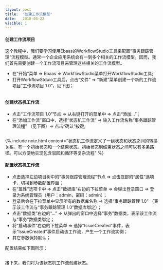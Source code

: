 ```yaml
---
layout: post
title:  "创建工作流模型"
date:   2018-03-22
visible: 1
---
```


#### 创建工作流项目

这个教程中，我们要学习使用Ebaas的WorkflowStudio工具来配置“事务跟踪管理”流程模型。通常一个企业应用系统会有一到多个相关的工作流模型。因而，我们首先需要创建一个工作流项目来管理这些相关的工作流模型。

* 在“开始”菜单 => Ebaas => WorkflowStudio菜单打开WorkflowStudio工具;
* 打开WorkflowStduio工具后，点击“文件” => “新建”菜单创建一个新的工作流项目“工作流项目 1.0”，见下图；

<img src="{{'/assets/img/2018-3-22-创建工作流项目.png' | prepend: site.baseurl }}" alt="">

#### 创建状态机工作流

* 点击“工作流项目 1.0”节点 => 从右键打开的菜单中 => 点击“添加...”；
* 在“添加工作流”窗口中，选择“状态机工作流” => 输入工作流名称“事务跟踪管理流程” （见下图）=> 点击“确认”按键;

<img src="{{'/assets/img/2018-3-22-创建状态机工作流.png' | prepend: site.baseurl }}" alt="">

{% include note.html content="状态机工作流定义了一组状态和状态之间的转换关系。有一个初始状态和一个结束状态。初始状态到结束状态之间可以有多条路径。可以方便地实现包含驳回和循环等复杂流程" %}

#### 配置状态机工作流

* 点击选择左边项目树中的“事务跟踪管理流程”节点 => 点击底部的“属性”选项卡，切换到参数配置界面；
* 在“属性”选项卡中 => 点击“数据库”右边的下拉菜单 => 会弹出登录窗口 => 登录为系统管理员（用户：admin，密码：admin）；
* 登录后会在下拉菜单中显示所有的数据库名称 => 选择“事务跟踪管理 1.0” （表示该工作流与“事务跟踪管理 1.0”数据库绑定）；
* 点击“数据类”右边的“...” => 从弹出的窗口中选择“事务”数据类，表示该工作流与“事务”数据类绑定；
* 将“启动事件”右边的下拉菜单 => 选择“IssueCreated”事件，表示“IssueCreated”事件启动该工作流，产生一个工作流实例；
* 其它参数保持默认；

配置结果如下图所示：

<img src="{{'/assets/img/2018-3-22-配置状态机工作流.png' | prepend: site.baseurl }}" alt="">

接下来，我们将为该状态机工作流创建状态。
